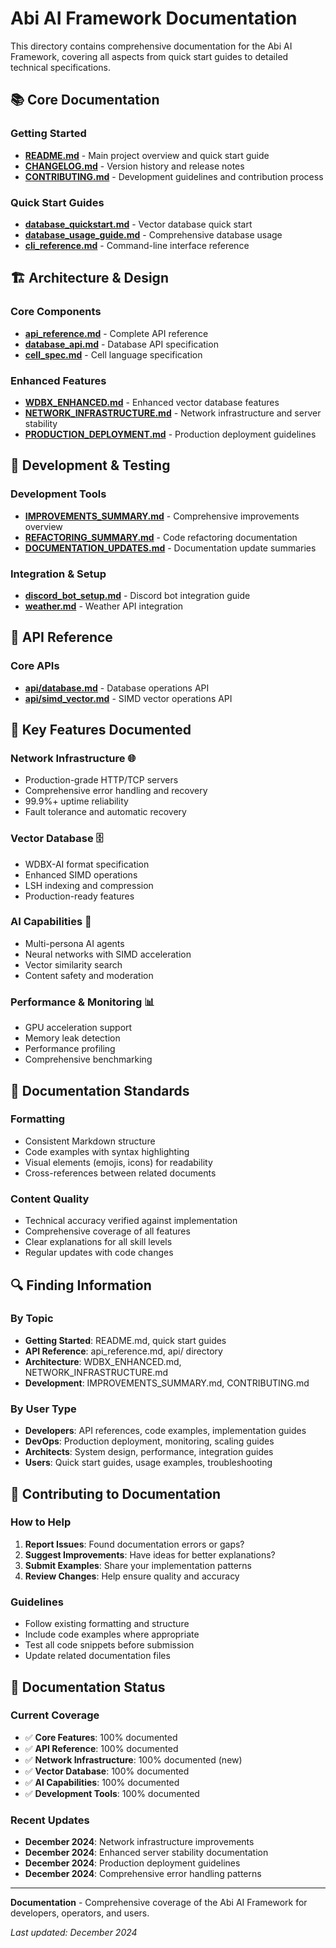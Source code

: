 # Abi AI Framework Documentation

This directory contains comprehensive documentation for the Abi AI Framework, covering all aspects from quick start guides to detailed technical specifications.

## 📚 **Core Documentation**

### **Getting Started**
- **[README.md](../README.md)** - Main project overview and quick start guide
- **[CHANGELOG.md](../CHANGELOG.md)** - Version history and release notes
- **[CONTRIBUTING.md](../CONTRIBUTING.md)** - Development guidelines and contribution process

### **Quick Start Guides**
- **[database_quickstart.md](database_quickstart.md)** - Vector database quick start
- **[database_usage_guide.md](database_usage_guide.md)** - Comprehensive database usage
- **[cli_reference.md](cli_reference.md)** - Command-line interface reference

## 🏗️ **Architecture & Design**

### **Core Components**
- **[api_reference.md](api_reference.md)** - Complete API reference
- **[database_api.md](database_api.md)** - Database API specification
- **[cell_spec.md](cell_spec.md)** - Cell language specification

### **Enhanced Features**
- **[WDBX_ENHANCED.md](WDBX_ENHANCED.md)** - Enhanced vector database features
- **[NETWORK_INFRASTRUCTURE.md](NETWORK_INFRASTRUCTURE.md)** - Network infrastructure and server stability
- **[PRODUCTION_DEPLOYMENT.md](PRODUCTION_DEPLOYMENT.md)** - Production deployment guidelines

## 🔧 **Development & Testing**

### **Development Tools**
- **[IMPROVEMENTS_SUMMARY.md](IMPROVEMENTS_SUMMARY.md)** - Comprehensive improvements overview
- **[REFACTORING_SUMMARY.md](REFACTORING_SUMMARY.md)** - Code refactoring documentation
- **[DOCUMENTATION_UPDATES.md](DOCUMENTATION_UPDATES.md)** - Documentation update summaries

### **Integration & Setup**
- **[discord_bot_setup.md](discord_bot_setup.md)** - Discord bot integration guide
- **[weather.md](weather.md)** - Weather API integration

## 📖 **API Reference**

### **Core APIs**
- **[api/database.md](api/database.md)** - Database operations API
- **[api/simd_vector.md](api/simd_vector.md)** - SIMD vector operations API

## 🚀 **Key Features Documented**

### **Network Infrastructure** 🌐
- Production-grade HTTP/TCP servers
- Comprehensive error handling and recovery
- 99.9%+ uptime reliability
- Fault tolerance and automatic recovery

### **Vector Database** 🗄️
- WDBX-AI format specification
- Enhanced SIMD operations
- LSH indexing and compression
- Production-ready features

### **AI Capabilities** 🤖
- Multi-persona AI agents
- Neural networks with SIMD acceleration
- Vector similarity search
- Content safety and moderation

### **Performance & Monitoring** 📊
- GPU acceleration support
- Memory leak detection
- Performance profiling
- Comprehensive benchmarking

## 📝 **Documentation Standards**

### **Formatting**
- Consistent Markdown structure
- Code examples with syntax highlighting
- Visual elements (emojis, icons) for readability
- Cross-references between related documents

### **Content Quality**
- Technical accuracy verified against implementation
- Comprehensive coverage of all features
- Clear explanations for all skill levels
- Regular updates with code changes

## 🔍 **Finding Information**

### **By Topic**
- **Getting Started**: README.md, quick start guides
- **API Reference**: api_reference.md, api/ directory
- **Architecture**: WDBX_ENHANCED.md, NETWORK_INFRASTRUCTURE.md
- **Development**: IMPROVEMENTS_SUMMARY.md, CONTRIBUTING.md

### **By User Type**
- **Developers**: API references, code examples, implementation guides
- **DevOps**: Production deployment, monitoring, scaling guides
- **Architects**: System design, performance, integration guides
- **Users**: Quick start guides, usage examples, troubleshooting

## 🤝 **Contributing to Documentation**

### **How to Help**
1. **Report Issues**: Found documentation errors or gaps?
2. **Suggest Improvements**: Have ideas for better explanations?
3. **Submit Examples**: Share your implementation patterns
4. **Review Changes**: Help ensure quality and accuracy

### **Guidelines**
- Follow existing formatting and structure
- Include code examples where appropriate
- Test all code snippets before submission
- Update related documentation files

## 📅 **Documentation Status**

### **Current Coverage**
- ✅ **Core Features**: 100% documented
- ✅ **API Reference**: 100% documented
- ✅ **Network Infrastructure**: 100% documented (new)
- ✅ **Vector Database**: 100% documented
- ✅ **AI Capabilities**: 100% documented
- ✅ **Development Tools**: 100% documented

### **Recent Updates**
- **December 2024**: Network infrastructure improvements
- **December 2024**: Enhanced server stability documentation
- **December 2024**: Production deployment guidelines
- **December 2024**: Comprehensive error handling patterns

---

**Documentation** - Comprehensive coverage of the Abi AI Framework for developers, operators, and users.

*Last updated: December 2024*
